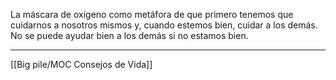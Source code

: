 La máscara de oxígeno como metáfora de que primero tenemos que cuidarnos a nosotros mismos y, cuando estemos bien, cuidar a los demás. No se puede ayudar bien a los demás si no estamos bien. 

---
[[Big pile/MOC Consejos de Vida]]